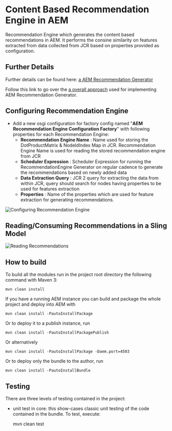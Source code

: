 # Content Based Recommendation Engine in AEM

Recommendation Engine which generates the content based recommendations in AEM. 
It performs the consine similarity on features extracted from data collected from JCR based on properties provided as 
configuration.

## Further Details
Further details can be found here: [a AEM Recommendation Generator](https://www.codebrains.co.in/recommendation-engine)  

Follow this link to go over the [a overall approach](https://www.codebrains.co.in/recommendation-engine) used for implementing AEM Recommendation Generator.

## Configuring Recommendation Engine

* Add a new osgi configuration for factory config named "**AEM Recommendation Engine Configuration Factory**" with following properties for each Recommendation Engine:
    * **Recommendation Engine Name** : Name used for storing the DotProductMatrix & NodeIdIndex Map in JCR. Recommendation Engine Name is used for reading the stored recommendation engine from JCR
    * **Scheduler Expression** : Scheduler Expression for running the RecommendationEngine Generator on regular cadence to generate the recommendations based on newly added data
    * **Data Extraction Query** : JCR 2 query for extracting the data from within JCR, query should search for nodes having properties to be used for features extraction
    * **Properties** : Name of the properties which are used for feature extraction for generating recommendations. 
 
![Configuring Recommendation Engine](https://raw.github.com/ankit-gubrani/aem-recommendation-engine/master/screenshots/ConfiguringRecommendationEngine.png "Configuring Recommendation Engine")

## Reading/Consuming Recommendations in a Sling Model 

![Reading Recommendations](https://raw.github.com/ankit-gubrani/aem-recommendation-engine/master/screenshots/ReadingRecommendationsInSlingModel.png "Reading Recommendations")

## How to build

To build all the modules run in the project root directory the following command with Maven 3:

    mvn clean install

If you have a running AEM instance you can build and package the whole project and deploy into AEM with

    mvn clean install -PautoInstallPackage

Or to deploy it to a publish instance, run

    mvn clean install -PautoInstallPackagePublish

Or alternatively

    mvn clean install -PautoInstallPackage -Daem.port=4503

Or to deploy only the bundle to the author, run

    mvn clean install -PautoInstallBundle

## Testing

There are three levels of testing contained in the project:

* unit test in core: this show-cases classic unit testing of the code contained in the bundle. To test, execute:

    mvn clean test
